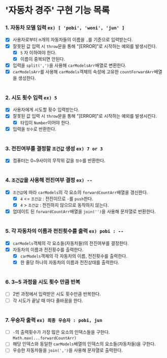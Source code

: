 # '자동차 경주' 구현 기능 목록

### 1. 자동차 모델 입력 `ex) [ 'pobi', 'woni', 'jun' ]`

- [x] 사용자로부터 n개의 자동차들의 이름을 `,`를 기준으로 입력받는다.
- [x] 잘못된 값 입력 시 `throw`문을 통해 "[ERROR]"로 시작하는 예외를 발생시킨다.
  - [x] `5` 자 이하여야 한다.
  - [x] 이름이 중복되면 안된다.
- [x] 입력을 `split(',')`을 사용해 `carModelsArr`배열로 변환한다.
- [x] `carModelsArr`를 사용해 `carModels`객체의 속성에 고유한 `countForwardArr`배열을 생성한다.
<!-- - 자동차 수의 제한 ? -->

#

### 2. 시도 횟수 입력 `ex) 5`

- [x] 사용자에게 시도할 횟수 입력받는다.
- [x] 잘못된 값 입력 시 `throw`문을 통해 "[ERROR]"로 시작하는 예외를 발생시킨다.
  - [x] 타입이 `Number`이어야 한다.
- [x] 입력을 `정수`로 반환한다.
<!-- - 시도할 횟수의 제한 ? -->

#

### 3. 전진여부를 결정할 `조건값` 생성 `ex) 7 or 3`

- [x] 컴퓨터는 0~9사이의 무작위 값을 `정수`를 반환한다.

#

### 4. `조건값`을 사용해 전진여부 결정 `ex) --`

- [x] `조건값`에 따라 `carModels`의 각 요소의 `forwardCountArr`배열을 갱신한다.
  - [x] `4` <= `조건값` : 전진이므로 `-`를 `push`한다.
  - [x] `4` > `조건값` : 전진하지 않으므로 동작하지 않는다.
- [x] 업데이트 된 `forwardCountArr`배열을 `join('')`을 사용해 문자열로 반환한다.

#

### 5. 각 자동차의 이름과 전진횟수를 출력 `ex) pobi : --`

- [x] `carModels`객체의 각 요소들(자동차들)의 전진여부를 결정한다.
- [x] 자동차의 이름과 전진횟수를 출력한다.
  - [x] `carModels`객체의 각 자동차의 이름, 전진횟수를 출력한다.
  - [x] 한 줄당 하나의 자동차의 이름과 전진상태를 출력한다.

#

### 6. 3~5 과정을 시도 횟수 만큼 반복

- [ ] 2번 과정에서 입력받은 시도 횟수만큼 반복한다.
- [ ] 각 시도가 끝날 때 마다 줄바꿈을 한다.

#

### 7. 우승자 출력 `ex) 최종 우승자 : pobi, jun`

- [ ] `-`의 출력횟수가 가장 많은 요소의 인덱스들을 구한다. `Math.max(...forwardCountArr)`
- [ ] 해당 인덱스와 동일한 `carModels`배열의 인덱스의 요소들(자동차들)을 구한다.
- [ ] 우승한 자동차들을 `join(',')`을 사용해 문자열로 출력한다.
